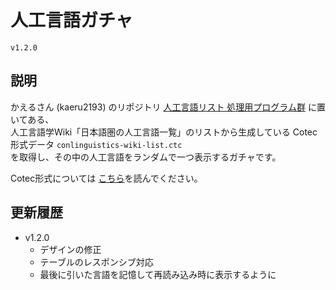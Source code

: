 # 人工言語ガチャ

`v1.2.0`

## 説明

かえるさん (kaeru2193) のリポジトリ [人工言語リスト 処理用プログラム群](https://github.com/kaeru2193/Conlang-List-Works) に置いてある、  
人工言語学Wiki「日本語圏の人工言語一覧」のリストから生成している Cotec 形式データ `conlinguistics-wiki-list.ctc`  
を取得し、その中の人工言語をランダムで一つ表示するガチャです。

Cotec形式については [こちら](https://migdal.jp/cl_kiita/cotec-conlang-table-expression-powered-by-csv-clakis-rfc-2h86)を読んでください。

## 更新履歴

- v1.2.0
  - デザインの修正
  - テーブルのレスポンシブ対応
  - 最後に引いた言語を記憶して再読み込み時に表示するように
